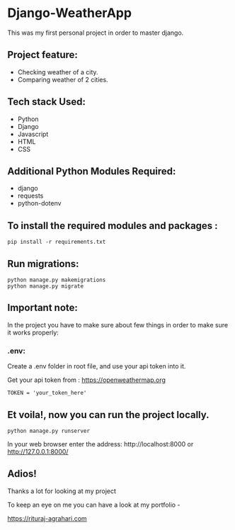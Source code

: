 # Django-WeatherApp
This was my first personal project in order to master django.

## Project feature:
* Checking weather of a city.
* Comparing weather of 2 cities.

## Tech stack Used:
* Python
* Django
* Javascript
* HTML
* CSS

## Additional Python Modules Required:
* django
* requests
* python-dotenv

## To install the required modules and packages :
```commandline
pip install -r requirements.txt
```

## Run migrations:
```commandline
python manage.py makemigrations
python manage.py migrate
```

## Important note:
In the project you have to make sure about few things in order to make sure it works properly:

### .env:
Create a .env folder in root file, and use your api token into it.

Get your api token from : https://openweathermap.org
```
TOKEN = 'your_token_here'
```

## Et voila!, now you can run the project locally.  

```commandline
python manage.py runserver
```

In your web browser enter the address: http://localhost:8000 or http://127.0.0.1:8000/

## Adios!
Thanks a lot for looking at my project

To keep an eye on me you can have a look at my portfolio - 


https://rituraj-agrahari.com